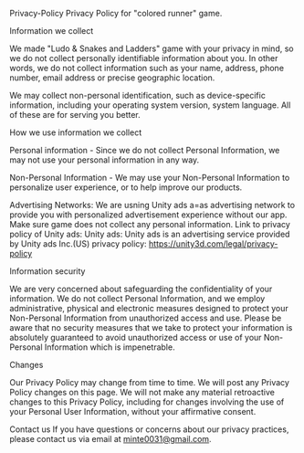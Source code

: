 Privacy-Policy
Privacy Policy for "colored runner" game.

Information we collect

We made "Ludo & Snakes and Ladders" game with your privacy in mind, so we do not collect personally identifiable information about you. In other words, we do not collect information such as your name, address, phone number, email address or precise geographic location.

We may collect non-personal identification, such as device-specific information, including your operating system version, system language. All of these are for serving you better.

How we use information we collect

Personal information - Since we do not collect Personal Information, we may not use your personal information in any way.

Non-Personal Information - We may use your Non-Personal Information to personalize user experience, or to help improve our products.

Advertising Networks: We are usning Unity ads a=as advertising network to provide you with personalized advertisement experience without our app. Make sure game does not collect any personal information. Link to privacy policy of Unity ads: Unity ads: Unity ads is an advertising service provided by Unity ads Inc.(US) privacy policy: https://unity3d.com/legal/privacy-policy



Information security

We are very concerned about safeguarding the confidentiality of your information. We do not collect Personal Information, and we employ administrative, physical and electronic measures designed to protect your Non-Personal Information from unauthorized access and use. Please be aware that no security measures that we take to protect your information is absolutely guaranteed to avoid unauthorized access or use of your Non-Personal Information which is impenetrable.

Changes

Our Privacy Policy may change from time to time. We will post any Privacy Policy changes on this page. We will not make any material retroactive changes to this Privacy Policy, including for changes involving the use of your Personal User Information, without your affirmative consent.

Contact us If you have questions or concerns about our privacy practices, please contact us via email at minte0031@gmail.com.
